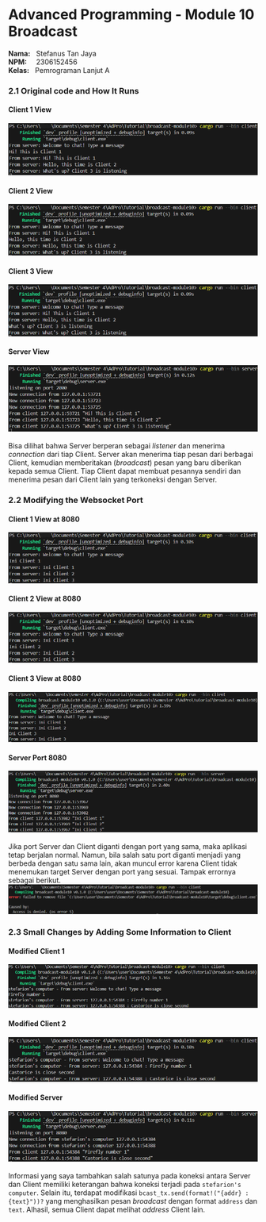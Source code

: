 # Advanced Programming - Module 10 Broadcast
**Nama:**   &nbsp; Stefanus Tan Jaya<br>
**NPM:**    &nbsp;&ensp; 2306152456<br>
**Kelas:**  &nbsp; Pemrograman Lanjut A<br>

### 2.1 Original code and How It Runs
#### Client 1 View
![Client 1](client1.png)
#### Client 2 View
![Client 2](client2.png)
#### Client 3 View
![Client 3](client3.png)
#### Server View
![Server](server.png)
<br><br>
Bisa dilihat bahwa Server berperan sebagai _listener_ dan menerima _connection_ dari tiap Client. Server akan menerima tiap pesan dari berbagai Client, kemudian memberitakan (_broadcast_) pesan yang baru diberikan kepada semua Client. Tiap Client dapat membuat pesannya sendiri dan menerima pesan dari Client lain yang terkoneksi dengan Server.

### 2.2 Modifying the Websocket Port
#### Client 1 View at 8080
![Client 1](client1-8080.png)
#### Client 2 View at 8080
![Client 2](client2-8080.png)
#### Client 3 View at 8080
![Client 3](client3-8080.png)
#### Server Port 8080
![Server](server8080.png)
<br><br>
Jika port Server dan Client diganti dengan port yang sama, maka aplikasi tetap berjalan normal. Namun, bila salah satu port diganti menjadi yang berbeda dengan satu sama lain, akan muncul error karena Client tidak menemukan target Server dengan port yang sesuai. Tampak errornya sebagai berikut.
![Error](errorport.png)

### 2.3 Small Changes by Adding Some Information to Client
#### Modified Client 1
![Client 1](client1modif.png)
#### Modified Client 2
![Client 2](client2modif.png)
#### Modified Server
![Server](servermodif.png)
<br><br>
Informasi yang saya tambahkan salah satunya pada koneksi antara Server dan Client memiliki keterangan bahwa koneksi terjadi pada `stefarion's computer`. Selain itu, terdapat modifikasi `bcast_tx.send(format!("{addr} : {text}"))?` yang menghasilkan pesan _broadcast_ dengan format `address` dan `text`. Alhasil, semua Client dapat melihat _address_ Client lain.